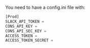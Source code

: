 You need to have a config.ini file with:

```python
[Prod]
SLACK_API_TOKEN = 
CONS_API_KEY = 
CONS_API_SEC_KEY = 
ACCESS_TOKEN = 
ACCESS_TOKEN_SECRET = 
```
